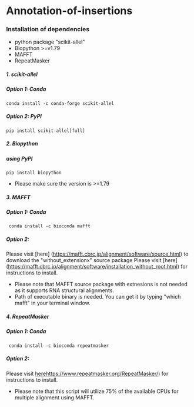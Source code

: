 # Annotation-of-insertions
### Installation of dependencies
* python package "scikit-allel"
* Biopython >=v1.79
* MAFFT
* RepeatMasker
##### 1. _scikit-allel_
##### Option 1: Conda 
```
conda install -c conda-forge scikit-allel
```
##### Option 2: PyPI 
```
pip install scikit-allel[full]
```
##### 2. _Biopython_
##### using PyPI
```
pip install biopython
```
* Please make sure the version is >=1.79 
##### 3. _MAFFT_
##### Option 1: Conda 
```
 conda install -c bioconda mafft
 ```
##### Option 2: 
Please visit [here] (https://mafft.cbrc.jp/alignment/software/source.html) to download the "without_extensionx" source package 
Please visit [here] (https://mafft.cbrc.jp/alignment/software/installation_without_root.html) for instructions to install.
* Please note that MAFFT source package with extnesions is not needed as it supports RNA structural alignments. 
* Path of executable binary is needed. You can get it by typing "which mafft" in your terminal window. 
##### 4. _RepeatMasker_
##### Option 1: Conda 
```
 conda install -c bioconda repeatmasker
```
##### Option 2: 
Please visit [here](https://www.repeatmasker.org/RepeatMasker/)https://www.repeatmasker.org/RepeatMasker/) for instructions to install.

* Please note that this script will utilize 75% of the available CPUs for multiple alignment using MAFFT.

